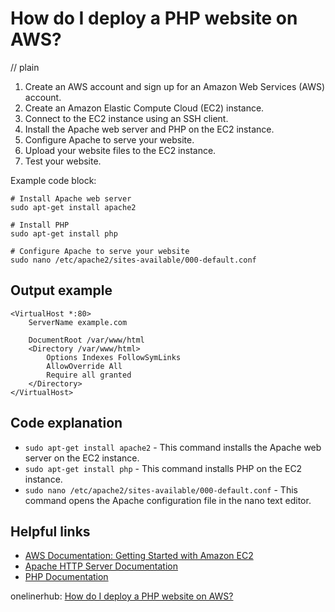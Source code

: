 # How do I deploy a PHP website on AWS?
// plain

1. Create an AWS account and sign up for an Amazon Web Services (AWS) account.
2. Create an Amazon Elastic Compute Cloud (EC2) instance.
3. Connect to the EC2 instance using an SSH client.
4. Install the Apache web server and PHP on the EC2 instance.
5. Configure Apache to serve your website.
6. Upload your website files to the EC2 instance.
7. Test your website.

Example code block:
```
# Install Apache web server
sudo apt-get install apache2

# Install PHP
sudo apt-get install php

# Configure Apache to serve your website
sudo nano /etc/apache2/sites-available/000-default.conf
```

## Output example

```
<VirtualHost *:80>
    ServerName example.com

    DocumentRoot /var/www/html
    <Directory /var/www/html>
        Options Indexes FollowSymLinks
        AllowOverride All
        Require all granted
    </Directory>
</VirtualHost>
```

## Code explanation

- `sudo apt-get install apache2` - This command installs the Apache web server on the EC2 instance.
- `sudo apt-get install php` - This command installs PHP on the EC2 instance.
- `sudo nano /etc/apache2/sites-available/000-default.conf` - This command opens the Apache configuration file in the nano text editor.

## Helpful links
- [AWS Documentation: Getting Started with Amazon EC2](https://docs.aws.amazon.com/AWSEC2/latest/UserGuide/EC2_GetStarted.html)
- [Apache HTTP Server Documentation](https://httpd.apache.org/docs/)
- [PHP Documentation](https://www.php.net/docs.php)

onelinerhub: [How do I deploy a PHP website on AWS?](https://onelinerhub.com/php-aws/how-do-i-deploy-a-php-website-on-aws)